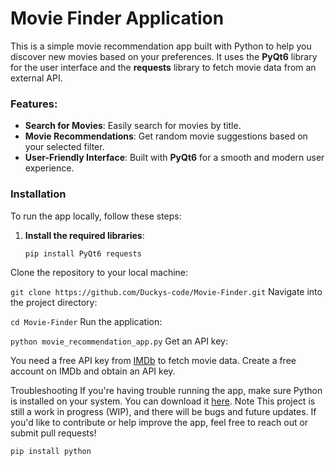 # Movie Finder Application

This is a simple movie recommendation app built with Python to help you discover new movies based on your preferences. It uses the **PyQt6** library for the user interface and the **requests** library to fetch movie data from an external API.

### Features:
- **Search for Movies**: Easily search for movies by title.
- **Movie Recommendations**: Get random movie suggestions based on your selected filter.
- **User-Friendly Interface**: Built with **PyQt6** for a smooth and modern user experience.

### Installation

To run the app locally, follow these steps:

1. **Install the required libraries**:
   ```bash
   pip install PyQt6 requests
Clone the repository to your local machine:


`git clone https://github.com/Duckys-code/Movie-Finder.git`
Navigate into the project directory:


`cd Movie-Finder`
Run the application:


`python movie_recommendation_app.py`
Get an API key:

You need a free API key from [IMDb](https://help.imdb.com/article/imdb/general-information/introducing-the-imdb-api/G49M5Y59L5N4WABM?ref_=helpart_nav_44#) to fetch movie data. Create a free account on IMDb and obtain an API key.

Troubleshooting
If you're having trouble running the app, make sure Python is installed on your system. You can download it [here](python.org).
Note
This project is still a work in progress (WIP), and there will be bugs and future updates. If you'd like to contribute or help improve the app, feel free to reach out or submit pull requests!

```bash
pip install python

